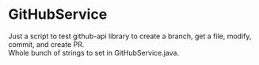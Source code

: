 # GitHubService
Just a script to test github-api library to create a branch, get a file, modify, commit, and create PR.  
Whole bunch of strings to set in GitHubService.java.
